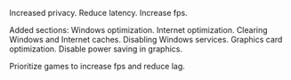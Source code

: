 Increased privacy.
Reduce latency.
Increase fps.

Added sections:
Windows optimization.
Internet optimization.
Clearing Windows and Internet caches.
Disabling Windows services.
Graphics card optimization.
Disable power saving in graphics.

Prioritize games to increase fps and reduce lag.
